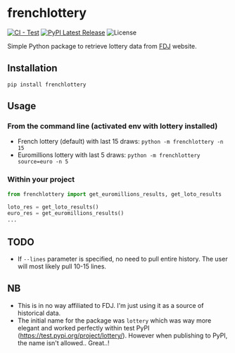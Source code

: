 # frenchlottery

[![CI - Test](https://github.com/nick-voisin/frenchlottery/actions/workflows/python-test.yml/badge.svg)](https://github.com/nick-voisin/frenchlottery/actions/workflows/python-test.yml) [![PyPI Latest Release](https://img.shields.io/pypi/v/frenchlottery.svg)](https://pypi.org/project/frenchlottery/) ![License](https://img.shields.io/pypi/l/frenchlottery.svg)

Simple Python package to retrieve lottery data from [FDJ](https://www.fdj.fr/) website.

## Installation

``pip install frenchlottery``

## Usage

### From the command line (activated env with lottery installed)

- French lottery (default) with last 15 draws:
  ``python -m frenchlottery -n 15``
- Euromillions lottery with last 5 draws:
  ``python -m frenchlottery source=euro -n 5``

### Within your project

```python
from frenchlottery import get_euromillions_results, get_loto_results

loto_res = get_loto_results()
euro_res = get_euromillions_results()
...
```

## TODO
- If `--lines` parameter is specified, no need to pull entire history. The user will most likely pull 10-15 lines.

## NB
- This is in no way affiliated to FDJ. I'm just using it as a source of historical data.
- The initial name for the package was `lottery` which was way more elegant and worked perfectly within test PyPI (https://test.pypi.org/project/lottery/). However when publishing to PyPI, the name isn't allowed.. Great..!
